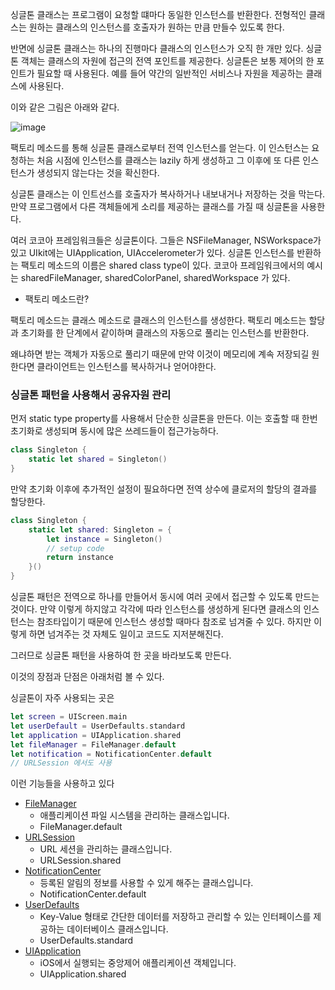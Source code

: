 싱글톤 클래스는 프로그램이 요청할 떄마다 동일한 인스턴스를 반환한다. 전형적인 클래스는 원하는 클래스의 인스턴스를 호출자가 원하는 만큼 만들수 있도록 한다.

반면에 싱글톤 클래스는 하나의 진행마다 클래스의 인스턴스가 오직 한 개만 있다. 싱글톤 객체는 클래스의 자원에 접근의 전역 포인트를 제공한다. 싱글톤은 보통 제어의 한 포인트가 필요할 때 사용된다. 예를 들어 약간의 일반적인 서비스나 자원을 제공하는 클래스에 사용된다.

이와 같은 그림은 아래와 같다.

![image](https://user-images.githubusercontent.com/52434820/155843717-7a64e69d-e5ad-4df2-b01a-5ca291038647.png)

팩토리 메소드를 통해 싱글톤 클래스로부터 전역 인스턴스를 얻는다. 이 인스턴스는 요청하는 처음 시점에 인스턴스를 클래스는 lazily 하게 생성하고 그 이후에 또 다른 인스턴스가 생성되지 않는다는 것을 확신한다. 

싱글톤 클래스는 이 인트선스를 호출자가 복사하거나 내보내거나 저장하는 것을 막는다. 만약 프로그램에서 다른 객체들에게 소리를 제공하는 클래스를 가질 때 싱글톤을 사용한다.

여러 코코아 프레임워크들은 싱글톤이다. 그들은 NSFileManager, NSWorkspace가 있고 UIkit에는 UIApplication, UIAccelerometer가 있다. 싱글톤 인스턴스를 반환하는 팩토리 메소드의 이름은 shared class type이 있다. 코코아 프레임워크에서의 예시는 sharedFileManager, sharedColorPanel, sharedWorkspace 가 있다.

- 팩토리 메소드란?

팩토리 메소드는 클래스 메소드로 클래스의 인스턴스를 생성한다. 팩토리 메소드는 할당과 초기화를 한 단계에서 같이하며 클래스의 자동으로 풀리는 인스턴스를 반환한다.

왜냐하면 받는 객체가 자동으로 풀리기 때문에 만약 이것이 메모리에 계속 저장되길 원한다면 클라이언트는 인스턴스를 복사하거나 얻어야한다. 

### 싱글톤 패턴을 사용해서 공유자원 관리

먼저 static type property를 사용해서 단순한 싱글톤을 만든다. 이는 호출할 때 한번 초기화로 생성되며 동시에 많은 쓰레드들이 접근가능하다.

```swift
class Singleton {
    static let shared = Singleton()
}
```

만약 초기화 이후에 추가적인 설정이 필요하다면 전역 상수에 클로저의 할당의 결과를 할당한다.

```swift
class Singleton {
    static let shared: Singleton = {
        let instance = Singleton()
        // setup code
        return instance
    }()
}
```

싱글톤 패턴은 전역으로 하나를 만들어서 동시에 여러 곳에서 접근할 수 있도록 만드는 것이다. 만약 이렇게 하지않고 각각에 따라 인스턴스를 생성하게 된다면 클래스의 인스턴스는 참조타입이기 때문에 인스턴스 생성할 때마다 참조로 넘겨줄 수 있다. 하지만 이렇게 하면 넘겨주는 것 자체도 일이고 코드도 지저분해진다.

그러므로 싱글톤 패턴을 사용하여 한 곳을 바라보도록 만든다.

이것의 장점과 단점은 아래처럼 볼 수 있다.

싱글톤이 자주 사용되는 곳은

```swift
let screen = UIScreen.main
let userDefault = UserDefaults.standard
let application = UIApplication.shared
let fileManager = FileManager.default
let notification = NotificationCenter.default
// URLSession 에서도 사용
```

이런 기능들을 사용하고 있다

- [FileManager](https://developer.apple.com/documentation/foundation/filemanager)
    - 애플리케이션 파일 시스템을 관리하는 클래스입니다.
    - FileManager.default
- [URLSession](https://developer.apple.com/documentation/foundation/urlsession)
    - URL 세션을 관리하는 클래스입니다.
    - URLSession.shared
- [NotificationCenter](https://developer.apple.com/documentation/foundation/notificationcenter)
    - 등록된 알림의 정보를 사용할 수 있게 해주는 클래스입니다.
    - NotificationCenter.default
- [UserDefaults](https://developer.apple.com/documentation/foundation/userdefaults)
    - Key-Value 형태로 간단한 데이터를 저장하고 관리할 수 있는 인터페이스를 제공하는 데이터베이스 클래스입니다.
    - UserDefaults.standard
- [UIApplication](https://developer.apple.com/documentation/uikit/uiapplication)
    - iOS에서 실행되는 중앙제어 애플리케이션 객체입니다.
    - UIApplication.shared